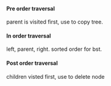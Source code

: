 


#### Pre order traversal  
parent is visited first, use to copy tree.

#### In order traversal
left, parent, right.  sorted order for bst.

#### Post order traversal 
children visted first, use to delete node
